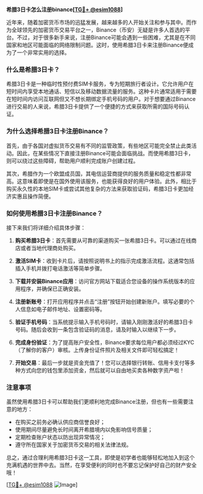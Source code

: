 **希腊3日卡怎么注册binance[[TG💪+ @esim1088](https://t.me/s/esim1088)]**

近年来，随着加密货币市场的迅猛发展，越来越多的人开始关注和参与其中。而作为全球领先的加密货币交易平台之一，Binance（币安）无疑是许多人首选的平台。不过，对于很多新手来说，注册Binance可能会遇到一些困难，尤其是在不同国家和地区可能面临的网络限制问题。这时，使用希腊3日卡来注册Binance便成为了一个非常实用的选择。

### 什么是希腊3日卡？

希腊3日卡是一种临时性预付费SIM卡服务，专为短期旅行者设计。它允许用户在短时间内享受本地通话、短信以及移动数据流量的服务。这种卡片通常适用于需要在短时间内访问互联网但又不想长期绑定手机号码的用户。对于想要通过Binance进行交易的人来说，希腊3日卡提供了一个便捷的方式来获取所需的国际号码认证。

### 为什么选择希腊3日卡注册Binance？

首先，由于各国对虚拟货币交易有不同的监管政策，有些地区可能完全禁止此类活动。因此，在某些情况下直接注册Binance可能会面临挑战。而使用希腊3日卡，则可以绕过这些障碍，帮助用户顺利完成账户创建过程。

其次，希腊作为一个欧盟成员国，其电信运营商提供的服务质量和稳定性都非常高。这意味着即使是在国外使用该服务，也能获得良好的用户体验。此外，相比于购买永久性的本地SIM卡或尝试其他复杂的方法来获取验证码，希腊3日卡更加经济实惠且操作简便。

### 如何使用希腊3日卡注册Binance？

接下来我们将详细介绍具体步骤：

1. **购买希腊3日卡**：首先需要从可靠的渠道购买一张希腊3日卡。可以通过在线商店或者当地代理商处购买。
   
2. **激活SIM卡**：收到卡片后，请按照说明书上的指示完成激活流程。这通常包括插入手机并拨打电话激活等简单步骤。

3. **下载并安装Binance应用**：访问官方网站下载适合您设备的操作系统版本的应用程序，并确保已正确安装。

4. **注册新账号**：打开应用程序并点击“注册”按钮开始创建新账户。填写必要的个人信息如电子邮件地址、设置密码等。

5. **验证手机号码**：当系统提示输入手机号码时，请输入刚刚激活好的希腊3日卡号码。随后会收到一条包含验证码的消息，请及时输入以继续下一步。

6. **完成身份验证**：为了提高账户安全性，Binance要求每位用户都必须经过KYC（了解你的客户）审核。上传身份证件照片及相关文件即可轻松搞定！

7. **开始交易**：最后一步就是资金充值了！您可以选择银行转账、信用卡支付等多种方式向您的钱包里添加资金，然后就可以自由地买卖各种数字资产啦！

### 注意事项

虽然使用希腊3日卡可以帮助我们更顺利地完成Binance注册，但也有一些需要注意的地方：
- 在购买之前务必确认供应商信誉良好；
- 使用期间尽量避免长时间离开希腊境内以免影响信号质量；
- 定期检查账户状态以防出现异常情况；
- 遵守所在国家关于加密货币交易的相关法律法规。

总之，通过合理利用希腊3日卡这一工具，即使是初学者也能够轻松地加入到这个充满机遇的世界中去。当然，在享受便利的同时也不要忘记保护好自己的财产安全哦！

[[TG💪+ @esim1088](https://t.me/s/esim1088) ![Image](https://i.postimg.cc/4NQfJmqS/Snipaste-2025-05-13-00-14-12.png)]